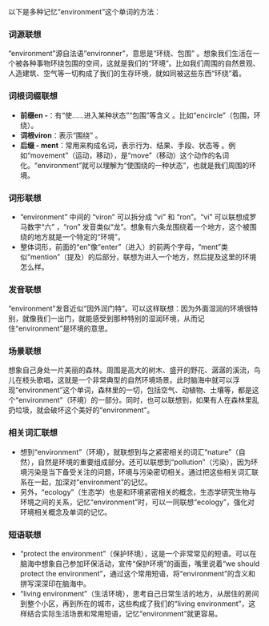 以下是多种记忆“environment”这个单词的方法：

### 词源联想
“environment”源自法语“environner”，意思是“环绕、包围” 。想象我们生活在一个被各种事物环绕包围的空间，这就是我们的“环境”。比如我们周围的自然景观、人造建筑、空气等一切构成了我们的生存环境，就如同被这些东西“环绕”着。

### 词根词缀联想
- **前缀en -**：有“使……进入某种状态”“包围”等含义 。比如“encircle”（包围，环绕）。
 - **词根viron**：表示“围绕” 。
 - **后缀 - ment**：常用来构成名词，表示行为、结果、手段、状态等 。例如“movement”（运动，移动），是“move”（移动）这个动作的名词化。“environment”就可以理解为“使围绕的一种状态”，也就是我们周围的环境。

### 词形联想
- “environment” 中间的 “viron” 可以拆分成 “vi” 和 “ron”。“vi” 可以联想成罗马数字“六” ，“ron” 发音类似“龙”。想象有六条龙围绕着一个地方，这个被围绕的地方就是一个特定的“环境”。 
- 整体词形，前面的“en”像“enter”（进入）的前两个字母，“ment”类似“mention”（提及）的后部分，联想为进入一个地方，然后提及这里的环境怎么样。

### 发音联想
“environment”发音近似“因外润门特”。可以这样联想：因为外面湿润的环境很特别，就像我们一出门，就能感受到那种特别的湿润环境，从而记住“environment”是环境的意思。

### 场景联想
想象自己身处一片美丽的森林。周围是高大的树木、盛开的野花、潺潺的溪流，鸟儿在枝头歌唱，这就是一个非常典型的自然环境场景。此时脑海中就可以浮现“environment”这个单词，森林里的一切，包括空气、动植物、土壤等，都是这个“environment”（环境）的一部分。同时，也可以联想到，如果有人在森林里乱扔垃圾，就会破坏这个美好的“environment”。

### 相关词汇联想
- 想到“environment”（环境），就联想到与之紧密相关的词汇“nature”（自然），自然是环境的重要组成部分。还可以联想到“pollution”（污染），因为环境污染是当下备受关注的问题，环境与污染密切相关。通过把这些相关词汇联系在一起，加深对“environment”的记忆。 
- 另外，“ecology”（生态学）也是和环境紧密相关的概念，生态学研究生物与环境之间的关系，记忆“environment”时，可以一同联想“ecology”，强化对环境相关概念及单词的记忆。

### 短语联想
- “protect the environment”（保护环境），这是一个非常常见的短语。可以在脑海中想象自己参加环保活动，宣传“保护环境”的画面，嘴里说着“we should protect the environment”，通过这个常用短语，将“environment”的含义和拼写深深印在脑海中。 
- “living environment”（生活环境），思考自己日常生活的地方，从居住的房间到整个小区，再到所在的城市，这些构成了我们的“living environment”，这样结合实际生活场景和常用短语，记忆“environment”就更容易。 
